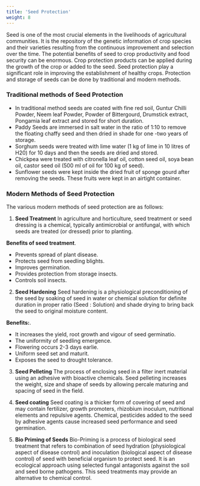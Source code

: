 ```yaml
---
title: 'Seed Protection'
weight: 8
---
```


Seed is one of the most crucial elements in the livelihoods of agricultural communities. It is the repository of the genetic information of crop species and their varieties resulting from the continuous improvement and selection over the time. The potential benefits of seed to crop productivity and food security can be enormous. Crop protection products can be applied during the growth of the crop or added to the seed. Seed protection play a significant role in improving the establishment of healthy crops. Protection and storage of seeds can be done by traditional and modern methods.

### Traditional methods of Seed Protection

- In traditional method seeds are coated with fine red soil, Guntur Chilli Powder, Neem leaf Powder, Powder of Bittergourd, Drumstick extract, Pongamia leaf extract and stored for short duration.
- Paddy Seeds are immersed in salt water in the ratio of 1:10 to remove the floating chaffy seed and then dried in shade for one -two years of storage.
- Sorghum seeds were treated with lime water (1 kg of lime in 10 litres of H20) for 10 days and then the seeds are dried and stored.
- Chickpea were treated with citronella leaf oil, cotton seed oil, soya bean oil, castor seed oil (500 ml of oil for 100 kg of seed).
- Sunflower seeds were kept inside the dried fruit of sponge gourd after removing the seeds. These fruits were kept in an airtight container.

### Modern Methods of Seed Protection
The various modern methods of seed protection are as follows:

1. **Seed Treatment** 
In agriculture and horticulture, seed treatment or seed dressing is a chemical, typically antimicrobial or antifungal, with which seeds are treated (or dressed) prior to planting.

**Benefits of seed treatment**. 
- Prevents spread of plant disease. 
- Protects seed from seedling blights. 
- Improves germination. 
- Provides protection from storage insects. 
- Controls soil insects.

2. **Seed Hardening** 
Seed hardening is a physiological preconditioning of the seed by soaking of seed in water or chemical solution for definite duration in proper ratio (Seed : Solution) and shade drying to bring back the seed to original moisture content.

**Benefits:**. 
- It increases the yield, root growth and vigour of seed germinatio. 
- The uniformity of seedling emergence. 
- Flowering occurs 2-3 days earlie. 
- Uniform seed set and maturit. 
- Exposes the seed to drought tolerance.

3. **Seed Pelleting** 
The process of enclosing seed in a filter inert material using an adhesive with bioactive chemicals. Seed pelleting increases the weight, size and shape of seeds by allowing percale maturing and spacing of seed in the field.

4. **Seed coating** 
Seed coating is a thicker form of covering of seed and may contain fertilizer, growth promoters, rhizobium inoculum, nutritional elements and repulsive agents. Chemical, pesticides added to the seed by adhesive agents cause increased seed performance and seed germination.

5. **Bio Priming of Seeds** 
Bio-Priming is a process of biological seed treatment that refers to combination of seed hydration (physiological aspect of disease control) and inoculation (biological aspect of disease control) of seed with beneficial organism to protect seed. It is an ecological approach using selected fungal antagonists against the soil and seed borne pathogens. This seed treatments may provide an alternative to chemical control.
